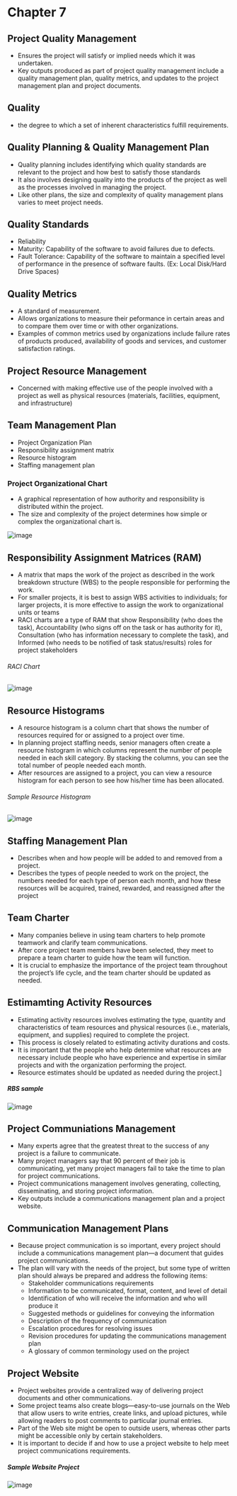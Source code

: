 # Chapter 7

## Project Quality Management
- Ensures the project will satisfy or implied needs which it was undertaken.
- Key outputs produced as part of project quality management include a quality management plan, quality metrics, and updates to the project management plan and project documents.

## Quality
- the degree to which a set of inherent characteristics fulfill requirements.

## Quality Planning & Quality Management Plan
- Quality planning includes identifying which quality standards are relevant to the project and how best to satisfy those standards
- It also involves designing quality into the products of the project as well as the processes involved in managing the project.
- Like other plans, the size and complexity of quality management plans varies to meet project needs.

## Quality Standards
- Reliability
- Maturity: Capability of the software to avoid failures due to defects.
- Fault Tolerance: Capability of the software to maintain a specified level of performance in the presence of software faults. (Ex: Local Disk/Hard Drive Spaces)

## Quality Metrics
- A standard of measurement.
- Allows organizations to measure their peformance in certain areas and to compare them over time or with other organizations.
- Examples of common metrics used by organizations include failure rates of products produced, availability of goods and services, and customer satisfaction ratings.

## Project Resource Management
- Concerned with making effective use of the people involved with a project as well as physical resources (materials, facilities, equipment, and infrastructure)

## Team Management Plan
- Project Organization Plan
- Responsibility assignment matrix
- Resource histogram
- Staffing management plan

### Project Organizational Chart
- A graphical representation of how authority and responsibility is distributed within the project.
- The size and complexity of the project determines how simple or complex the organizational chart is.

![image](https://github.com/TheDaniel3131/project-management-notes-and-others/assets/71692327/f00800c8-3031-4522-84c6-1a05007f6b1b)

## Responsibility Assignment Matrices (RAM)
- A matrix that maps the work of the project as described in the work breakdown structure (WBS) to the people responsible for performing the work.
- For smaller projects, it is best to assign WBS activities to individuals; for larger projects, it is more effective to assign the work to organizational units or teams
- RACI charts are a type of RAM that show Responsibility (who does the task), Accountability (who signs off on the task or has authority for it), Consultation (who has information necessary to complete the task), and Informed (who needs to be notified of task status/results) roles for project stakeholders

###### RACI Chart
![image](https://github.com/TheDaniel3131/project-management-notes-and-others/assets/71692327/b836157b-a2be-4b81-a329-355cdfe2d3cf)

## Resource Histograms
- A resource histogram is a column chart that shows the number of resources required for or assigned to a project over time.
- In planning project staffing needs, senior managers often create a resource histogram in which columns represent the number of people needed in each skill category. By stacking the columns, you can see the total number of people needed each month.
- After resources are assigned to a project, you can view a resource histogram for each person to see how his/her time has been allocated.

###### Sample Resource Histogram
![image](https://github.com/TheDaniel3131/project-management-notes-and-others/assets/71692327/6fed31a7-d8c9-4467-ba59-4897458a8aae)

## Staffing Management Plan
- Describes when and how people will be added to and removed from a project.
- Describes the types of people needed to work on the project, the numbers needed for each type of person each month, and how these resources will be acquired, trained, rewarded, and reassigned after the project

## Team Charter
- Many companies believe in using team charters to help promote teamwork and clarify team communications. 
- After core project team members have been selected, they meet to prepare a team charter to guide how the team will function. 
- It is crucial to emphasize the importance of the project team throughout the project’s life cycle, and the team charter should be updated as needed.

## Estimamting Activity Resources
- Estimating activity resources involves estimating the type, quantity and characteristics of team resources and physical resources (i.e., materials, equipment, and supplies) required to complete the project.
- This process is closely related to estimating activity durations and costs.
- It is important that the people who help determine what resources are necessary include people who have experience and expertise in similar projects and with the organization performing the project. 
- Resource estimates should be updated as needed during the project.]

##### RBS sample
![image](https://github.com/TheDaniel3131/project-management-notes-and-others/assets/71692327/f39454c8-e990-44b1-9b24-960532dad2f1)

## Project Communiations Management
- Many experts agree that the greatest threat to the success of any project is a failure to communicate.
- Many project managers say that 90 percent of their job is communicating, yet many project managers fail to take the time to plan for project communications.
- Project communications management involves generating, collecting, disseminating, and storing project information.
- Key outputs include a communications management plan and a project website.

## Communication Management Plans
- Because project communication is so important, every project should include a communications management plan—a document that guides project communications.
- The plan will vary with the needs of the project, but some type of written plan should always be prepared and address the following items:
    - Stakeholder communications requirements
    - Information to be communicated, format, content, and level of detail 
    - Identification of who will receive the information and who will produce it
    - Suggested methods or guidelines for conveying the information
    - Description of the frequency of communication
    - Escalation procedures for resolving issues
    - Revision procedures for updating the communications management plan
    - A glossary of common terminology used on the project

## Project Website
- Project websites provide a centralized way of delivering project documents and other communications.
- Some project teams also create blogs—easy-to-use journals on the Web that allow users to write entries, create links, and upload pictures, while allowing readers to post comments to particular journal entries.
- Part of the Web site might be open to outside users, whereas other parts might be accessible only by certain stakeholders.
- It is important to decide if and how to use a project website to help meet project communications requirements.

##### Sample Website Project
![image](https://github.com/TheDaniel3131/project-management-notes-and-others/assets/71692327/df85a1b6-eb23-44da-92c6-da9b86bef25c)
